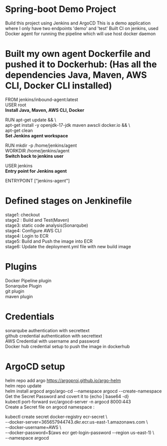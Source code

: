 # Spring-boot Demo Project

Build this project using Jenkins and ArgoCD
This is a demo application where I only have two endpoints 'demo' and 'test'
Built CI on jenkins, used Docker agent for running the pipeline which will use host docker daemon

# Built my own agent Dockerfile and pushed it to Dockerhub: (Has all the dependencies Java, Maven, AWS CLI, Docker CLI installed)

FROM jenkins/inbound-agent:latest                     
USER root                       
**Install Java, Maven, AWS CLI, Docker**        

RUN apt-get update && \              
    apt-get install -y openjdk-17-jdk maven awscli docker.io && \           
    apt-get clean               
**Set Jenkins agent workspace**           

RUN mkdir -p /home/jenkins/agent              
WORKDIR /home/jenkins/agent               
**Switch back to jenkins user**                

USER jenkins              
**Entry point for Jenkins agent**                

ENTRYPOINT ["jenkins-agent"]            

# Defined stages on Jenkinefile
stage1: checkout                                     
stage2 : Build and Test(Maven)                    
stage3: static code analysis(Sonarqube)                
stage4: Configure AWS CLI                
stage4: Login to ECR                
stage5: Build and Push the image into ECR                
stage6: Update the deployment.yml file with new build image                

# Plugins
Docker Pipeline plugin                                        
Sonarqube Plugin                    
git plugin                    
maven plugin                    

# Credentials
sonarqube authentication with secrettext                
github credential authentication with secrettext                        
AWS Credential with username and password                            
Docker hub credential setup to push the image in dockerhub         

# ArgoCD setup                        

helm repo add argo https://argoproj.github.io/argo-helm                
helm repo update                
helm install argocd argo/argo-cd --namespace argocd --create-namespace                
Get the Secret Password and covert it to {echo | base64 -d}                
kubectl port-forward svc/argocd-server -n argocd 8000:443                
Create a Secret file on argocd namespace :                

kubectl create secret docker-registry ecr-secret \            
--docker-server=365657944743.dkr.ecr.us-east-1.amazonaws.com \                    
--docker-username=AWS \                
--docker-password=$(aws ecr get-login-password --region us-east-1) \                
--namespace argocd





